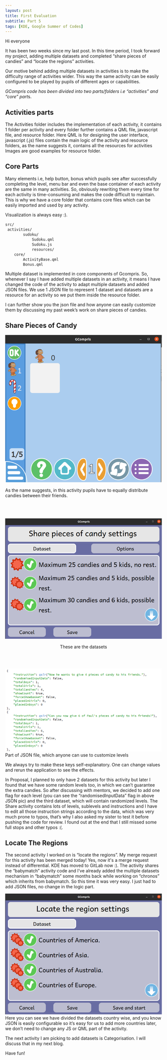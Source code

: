 ```yaml
---
layout: post
title: First Evaluation
subtitle: Part 5
tags: [KDE, Google Summer of Codes]
---
```

Hi everyone

It has been two weeks since my last post. In this time period, I took forward my project, adding multiple datasets and completed “share pieces of candies” and “locate the regions” activities.

Our motive behind adding multiple datasets in activities is to make the difficulty range of activities wider. This way the same activity can be easily configured to be played by pupils of different ages or capabilities.

 *GCompris code has been divided into two parts/folders i.e “activities” and “core” part*s.

## Activities parts
The Activities folder includes the implementation of each activity, it contains 1 folder per activity and every folder further contains a QML file, javascript file, and resource folder. Here QML is for designing the user interface, javascript (.js) files contain the main logic of the activity and resource folders, as the name suggests it, contains all the resources for activities Images are good examples for resource folder.

## Core Parts
Many elements i.e, help button, bonus which pupils see after successfully completing the level, menu bar and even the base container of each activity are the same in many activities. So, obviously rewriting them every time for each activity is time-consuming and makes the code difficult to maintain.  This is why we have a core folder that contains core files which can be easily imported and used by any activity.

Visualization is always easy :).

```
src/
 activities/
        sudoku/
            Sudoku.qml
            Sudoku.js
            resources/
    core/
        ActivityBase.qml
        Bonus.qml    
```
Multiple dataset is implemented in core components of Gcompris. So, whenever I say I have added multiple datasets in an activity, it means I have changed the code of the activity to adapt multiple datasets and added JSON files. We use 1 JSON file to represent 1 dataset and datasets are a resource for an activity so we put them inside the resource folder.

I can further show you the json file and how anyone can easily customize them by discussing my past week’s work on share pieces of candies.



## Share Pieces of Candy
![Share Activity](/img/share.png "Share Activity")

As the name suggests, in this activity pupils have to equally distribute candies between their friends.
<br><br><br><br>


![Share Dataset Activity](/img/share_dataset.png "Share Dataset Activity")
<p align ="center">These are the datasets </p> <br><br>

![Share JSON Activity](/img/share_json.png "Share JSON Activity")
Part of JSON file, which anyone can use to customize levels


We always try to make these keys self-explanatory. One can change values and rerun the application to see the effects.

In Proposal, I planned to only have 2 datasets for this activity but later I found that we have some random levels too, in which we can’t guarantee the extra candies. So after discussing with mentors, we decided to add one flag for each level (you can see the “randomisedInputData” flag in above JSON pic) and the third dataset, which will contain randomized levels.
The Share activity contains lots of levels, sublevels and instructions and I have to edit all those instruction strings according to the data, which was very much prone to typos, that’s why I also asked my sister to test it before pushing the code for review. I found out at the end that I still missed some full stops and other typos :(.



## Locate The Regions
The second activity I worked on is “locate the regions”. My merge request for this activity has been merged today! Yes, now it's a merge request instead of differential. KDE has moved to GitLab now :).
The activity shares the  “babymatch” activity code and I’ve already added the multiple datasets mechanism in “babymatch” some months back while working on “chronos” which inherits from  babymatch. So this time it was very easy. I just had to add JSON files, no change in the logic part.



![Locate Dataset](/img/locate_dataset.png "Locate Dataset")
Here you can see we have divided the datasets country wise, and you know JSON is easily configurable so it’s easy for us to add more countries later, we don’t need to change any JS or QML part of the activity.

The next activity I am picking to add datasets is Categorisation. I will discuss that in my next blog.

Have fun!
